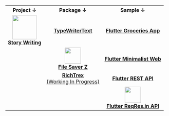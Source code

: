 <html>
  <head></head>
  <body>
    <table align='center'>
    <!-- Title Line -->
    <tr align='center'>
      <th><b>Project</b> ↓</th>
      <th><b>Package</b> ↓</th>
      <th><b>Sample</b> ↓</th>
    </tr>
      <!-- Line 1 -->
      <tr align='center'>
        <td>
          <a href='https://play.google.com/store/apps/details?id=app.inidia.tuliscerita'>
            <img src='https://user-images.githubusercontent.com/45191605/167240011-5e9aeb91-b5f1-402a-8bdf-b39d507c789c.png' width=75/>
            </br>
          <b>Story Writing</b>
          </a>
        </td>
        <td>
          <a href='https://pub.dev/packages/typewritertext'>
            <b>TypeWriterText</b>
          </a>
        </td>
        <td>
          <a href='https://github.com/Nialixus/groceries-app'>
            <b>Flutter Groceries App</b>
          </a>
        </td>
      </tr>
      <!-- Line 2 -->
      <tr align='center'>
        <td>
        </td>
        <td>
          <a href='https://pub.dev/packages/filesaverz'>
            <img src='https://user-images.githubusercontent.com/45191605/167240018-7ee15f24-ff2d-48f5-84d6-8be0dc4207fe.png' width=50/>
            </br>
            <b>File Saver Z</b>
          </a>
        </td>
        <td>
          <a href='https://github.com/Nialixus/minimalist-web-app'>
            <b>Flutter Minimalist Web</b>
          </a>
        </td>
      </tr>
      <!-- Line 3 -->
      <tr align='center'>
        <td></td>
        <td>
          <a href='https://github.com/Nialixus/richtrex'>
            <b>RichTrex</b>
            </br>
            (Working In Progress)
          </a>
        </td>
        <td>
          <a href='https://github.com/Nialixus/flutter-restapi'>
            <b>Flutter REST API</b>
          </a>
        </td>
      </tr>
      <!-- Line 4 -->
      <tr align='center'>
        <td></td>
        <td></td>
        <td>
          <a href='https://github.com/Nialixus/flutter-reqres'>
            <img src='https://user-images.githubusercontent.com/45191605/170668043-3b3ba0f0-7348-45a1-ab9f-b12744a35aa2.png' width=50/>
            </br>
            <b>Flutter ReqRes.in API</b>
          </a>
        </td>
      </tr>
    </table>
  </body>
</html>
